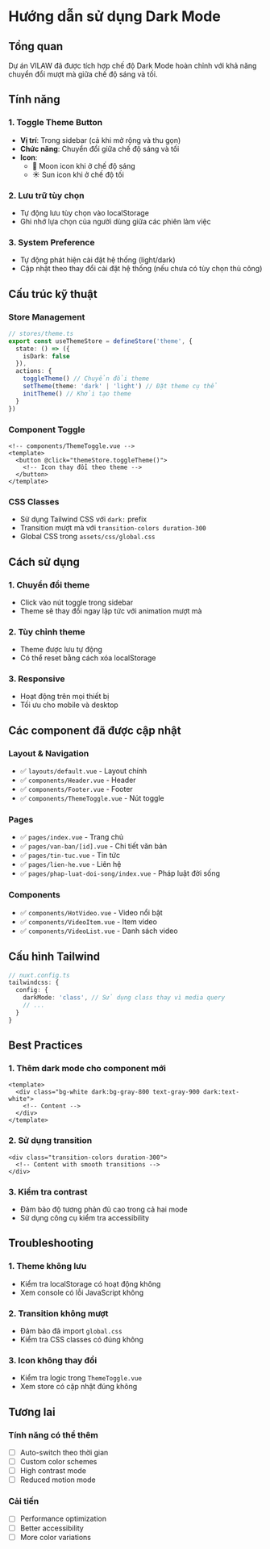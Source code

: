 # Hướng dẫn sử dụng Dark Mode

## Tổng quan

Dự án VILAW đã được tích hợp chế độ Dark Mode hoàn chỉnh với khả năng chuyển đổi mượt mà giữa chế độ sáng và tối.

## Tính năng

### 1. Toggle Theme Button

- **Vị trí**: Trong sidebar (cả khi mở rộng và thu gọn)
- **Chức năng**: Chuyển đổi giữa chế độ sáng và tối
- **Icon**:
  - 🌙 Moon icon khi ở chế độ sáng
  - ☀️ Sun icon khi ở chế độ tối

### 2. Lưu trữ tùy chọn

- Tự động lưu tùy chọn vào localStorage
- Ghi nhớ lựa chọn của người dùng giữa các phiên làm việc

### 3. System Preference

- Tự động phát hiện cài đặt hệ thống (light/dark)
- Cập nhật theo thay đổi cài đặt hệ thống (nếu chưa có tùy chọn thủ công)

## Cấu trúc kỹ thuật

### Store Management

```typescript
// stores/theme.ts
export const useThemeStore = defineStore('theme', {
  state: () => ({
    isDark: false
  }),
  actions: {
    toggleTheme() // Chuyển đổi theme
    setTheme(theme: 'dark' | 'light') // Đặt theme cụ thể
    initTheme() // Khởi tạo theme
  }
})
```

### Component Toggle

```vue
<!-- components/ThemeToggle.vue -->
<template>
  <button @click="themeStore.toggleTheme()">
    <!-- Icon thay đổi theo theme -->
  </button>
</template>
```

### CSS Classes

- Sử dụng Tailwind CSS với `dark:` prefix
- Transition mượt mà với `transition-colors duration-300`
- Global CSS trong `assets/css/global.css`

## Cách sử dụng

### 1. Chuyển đổi theme

- Click vào nút toggle trong sidebar
- Theme sẽ thay đổi ngay lập tức với animation mượt mà

### 2. Tùy chỉnh theme

- Theme được lưu tự động
- Có thể reset bằng cách xóa localStorage

### 3. Responsive

- Hoạt động trên mọi thiết bị
- Tối ưu cho mobile và desktop

## Các component đã được cập nhật

### Layout & Navigation

- ✅ `layouts/default.vue` - Layout chính
- ✅ `components/Header.vue` - Header
- ✅ `components/Footer.vue` - Footer
- ✅ `components/ThemeToggle.vue` - Nút toggle

### Pages

- ✅ `pages/index.vue` - Trang chủ
- ✅ `pages/van-ban/[id].vue` - Chi tiết văn bản
- ✅ `pages/tin-tuc.vue` - Tin tức
- ✅ `pages/lien-he.vue` - Liên hệ
- ✅ `pages/phap-luat-doi-song/index.vue` - Pháp luật đời sống

### Components

- ✅ `components/HotVideo.vue` - Video nổi bật
- ✅ `components/VideoItem.vue` - Item video
- ✅ `components/VideoList.vue` - Danh sách video

## Cấu hình Tailwind

```typescript
// nuxt.config.ts
tailwindcss: {
  config: {
    darkMode: 'class', // Sử dụng class thay vì media query
    // ...
  }
}
```

## Best Practices

### 1. Thêm dark mode cho component mới

```vue
<template>
  <div class="bg-white dark:bg-gray-800 text-gray-900 dark:text-white">
    <!-- Content -->
  </div>
</template>
```

### 2. Sử dụng transition

```vue
<div class="transition-colors duration-300">
  <!-- Content with smooth transitions -->
</div>
```

### 3. Kiểm tra contrast

- Đảm bảo độ tương phản đủ cao trong cả hai mode
- Sử dụng công cụ kiểm tra accessibility

## Troubleshooting

### 1. Theme không lưu

- Kiểm tra localStorage có hoạt động không
- Xem console có lỗi JavaScript không

### 2. Transition không mượt

- Đảm bảo đã import `global.css`
- Kiểm tra CSS classes có đúng không

### 3. Icon không thay đổi

- Kiểm tra logic trong `ThemeToggle.vue`
- Xem store có cập nhật đúng không

## Tương lai

### Tính năng có thể thêm

- [ ] Auto-switch theo thời gian
- [ ] Custom color schemes
- [ ] High contrast mode
- [ ] Reduced motion mode

### Cải tiến

- [ ] Performance optimization
- [ ] Better accessibility
- [ ] More color variations
